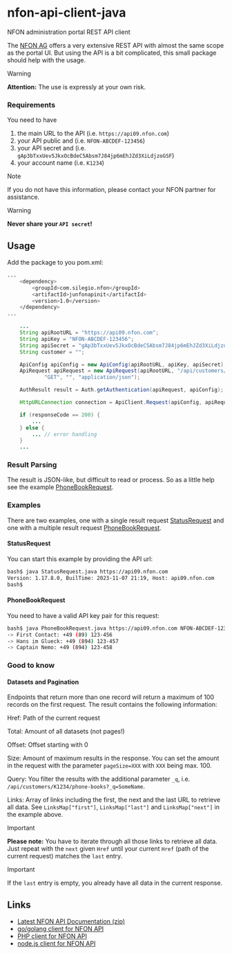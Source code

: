 # nfon-api-client-java
NFON administration portal REST API client

The [NFON AG](https://nfon.com) offers a very extensive REST API with almost the same scope as the portal UI. But using the API is a bit complicated, this small package should help with the usage.

> [!WARNING]
> **Attention:** The use is expressly at your own risk. 

### Requirements

You need to have
1. the main URL to the API (i.e. `https://api09.nfon.com`)
2. your API public and (i.e. `NFON-ABCDEF-123456`)
3. your API secret and (i.e. `gAp3bTxxUev5JkxOcBdeC5Absm7J84jp6mEhJZd3XiLdjzoGSF`)
4. your account name (i.e. `K1234`)

> [!NOTE]
> If you do not have this information, please contact your NFON partner for assistance.

> [!WARNING]
> **Never share your `API secret`!**

## Usage

Add the package to you pom.xml:
```bash
...
    <dependency>
        <groupId>com.silegio.nfon</groupId>
        <artifactId>junfonapinit</artifactId>
        <version>1.0</version>
    </dependency>
...
```

```java
	...
    String apiRootURL = "https://api09.nfon.com";
    String apiKey = "NFON-ABCDEF-123456";
    String apiSecret = "gAp3bTxxUev5JkxOcBdeC5Absm7J84jp6mEhJZd3XiLdjzoGSF";
    String customer = "";

    ApiConfig apiConfig = new ApiConfig(apiRootURL, apiKey, apiSecret);
    ApiRequest apiRequest = new ApiRequest(apiRootURL, "/api/customers/" + customer + "/phone-books?_pagesize=3",
            "GET", "", "application/json");

    AuthResult result = Auth.getAuthentication(apiRequest, apiConfig);

    HttpURLConnection connection = ApiClient.Request(apiConfig, apiRequest, result);

    if (responseCode == 200) {
        ...
    } else {
        ... // error handling
    }
	...
```

### Result Parsing
The result is JSON-like, but difficult to read or process. So as a little help see the example [PhoneBookRequest](https://github.com/art-pub/nfacj/blob/main/nfonapi/src/main/java/com/silegio/nfon/examples/PhoneBookRequest.java#L56).

### Examples
There are two examples, one with a single result request [StatusRequest](https://github.com/art-pub/nfon-api-client-java/blob/main/nfonapi/src/main/java/com/silegio/nfon/examples/StatusRequest.java) and one with a multiple result request [PhoneBookRequest](https://github.com/art-pub/nfon-api-client-java/blob/main/nfonapi/src/main/java/com/silegio/nfon/examples/PhoneBookRequest.java).

#### StatusRequest
You can start this example by providing the API url:
```bash
bash$ java StatusRequest.java https://api09.nfon.com
Version: 1.17.8.0, BuilTime: 2023-11-07 21:19, Host: api09.nfon.com
bash$
```

#### PhoneBookRequest
You need to have a valid API key pair for this request:
```bash
bash$ java PhoneBookRequest.java https://api09.nfon.com NFON-ABCDEF-123456 gAp3bTxxUev5JkxOcBdeC5Absm7J84jp6mEhJZd3XiLdjzoGSF K1234
-> First Contact: +49 (89) 123-456
-> Hans im Glueck: +49 (894) 123-457
-> Captain Nemo: +49 (894) 123-458
```

### Good to know

#### Datasets and Pagination

Endpoints that return more than one record will return a maximum of 100 records on the first request. The result contains the following information:

Href: Path of the current request

Total: Amount of all datasets (not pages!)

Offset: Offset starting with 0

Size: Amount of maximum results in the response. You can set the amount in the request with the parameter `pageSize=XXX` with `XXX` being max. 100.

Query: You filter the results with the additional parameter `_q`, i.e. `/api/customers/K1234/phone-books?_q=SomeName`.

Links: Array of links including the first, the next and the last URL to retrieve all data. See `LinksMap["first"]`, `LinksMap["last"]` and `LinksMap["next"]` in the example above.

> [!IMPORTANT]
> **Please note:** You have to iterate through all those links to retrieve all data. Just repeat with the `next` given `Href` until your current `Href` (path of the current request) matches the `last` entry.

> [!IMPORTANT]
> If the `last` entry is empty, you already have all data in the current response.


## Links

* [Latest NFON API Documentation (zip)](https://cdn.cloudya.com/API_Documentation.zip)
* [go/golang client for NFON API](https://github.com/art-pub/nfon-api-client)
* [PHP client for NFON API](https://github.com/art-pub/nfon-api-client-php)
* [node.js client for NFON API](https://www.npmjs.com/package/nfon)
